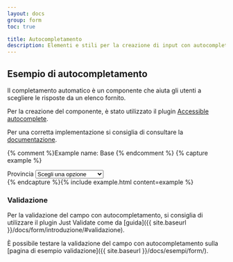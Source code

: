 ```yaml
---
layout: docs
group: form
toc: true

title: Autocompletamento
description: Elementi e stili per la creazione di input con autocompletamento.
---
```


## Esempio di autocompletamento

Il completamento automatico è un componente che aiuta gli utenti a scegliere le risposte da un elenco fornito.

Per la creazione del componente, è stato utilizzato il plugin [Accessible autocomplete](https://github.com/alphagov/accessible-autocomplete).

Per una corretta implementazione si consiglia di consultare la [documentazione](https://alphagov.github.io/accessible-autocomplete/).

{% comment %}Example name: Base {% endcomment %}
{% capture example %}
<div class="select-wrapper">
  <label for="accessibleAutocomplete">Provincia</label>
  <select class="form-control" id="accessibleAutocomplete" title="Scegli una provincia" required>
    <option selected value="">Scegli una opzione</option>
    <option value='AG'>Agrigento</option>
    <option value='AL'>Alessandria</option>
    <option value='AN'>Ancona</option>
    <option value='AO'>Aosta</option>
    <option value='AR'>Arezzo</option>
    <option value='AP'>Ascoli Piceno</option>
    <option value='AT'>Asti</option>
    <option value='AV'>Avellino</option>
    <option value='BA'>Bari</option>
    <option value='BT'>Barletta-Andria-Trani</option>
    <option value='BL'>Belluno</option>
    <option value='BN'>Benevento</option>
    <option value='BG'>Bergamo</option>
    <option value='BI'>Biella</option>
    <option value='BO'>Bologna</option>
    <option value='BZ'>Bolzano</option>
    <option value='BS'>Brescia</option>
    <option value='BR'>Brindisi</option>
    <option value='CA'>Cagliari</option>
    <option value='CL'>Caltanissetta</option>
    <option value='CB'>Campobasso</option>
    <option value='CI'>Carbonia-Iglesias</option>
    <option value='CE'>Caserta</option>
    <option value='CT'>Catania</option>
    <option value='CZ'>Catanzaro</option>
    <option value='CH'>Chieti</option>
    <option value='CO'>Como</option>
    <option value='CS'>Cosenza</option>
    <option value='CR'>Cremona</option>
    <option value='KR'>Crotone</option>
    <option value='CN'>Cuneo</option>
    <option value='EN'>Enna</option>
    <option value='FM'>Fermo</option>
    <option value='FE'>Ferrara</option>
    <option value='FI'>Firenze</option>
    <option value='FG'>Foggia</option>
    <option value='FC'>Forlì-Cesena</option>
    <option value='FR'>Frosinone</option>
    <option value='GE'>Genova</option>
    <option value='GO'>Gorizia</option>
    <option value='GR'>Grosseto</option>
    <option value='IM'>Imperia</option>
    <option value='IS'>Isernia</option>
    <option value='SP'>La Spezia</option>
    <option value='AQ'>L\'Aquila</option>
    <option value='LT'>Latina</option>
    <option value='LE'>Lecce</option>
    <option value='LC'>Lecco</option>
    <option value='LI'>Livorno</option>
    <option value='LO'>Lodi</option>
    <option value='LU'>Lucca</option>
    <option value='MC'>Macerata</option>
    <option value='MN'>Mantova</option>
    <option value='MS'>Massa-Carrara</option>
    <option value='MT'>Matera</option>
    <option value='ME'>Messina</option>
    <option value='MI'>Milano</option>
    <option value='MO'>Modena</option>
    <option value='MB'>Monza e della Brianza</option>
    <option value='NA'>Napoli</option>
    <option value='NO'>Novara</option>
    <option value='NU'>Nuoro</option>
    <option value='OT'>Olbia-Tempio</option>
    <option value='OR'>Oristano</option>
    <option value='PD'>Padova</option>
    <option value='PA'>Palermo</option>
    <option value='PR'>Parma</option>
    <option value='PV'>Pavia</option>
    <option value='PG'>Perugia</option>
    <option value='PU'>Pesaro e Urbino</option>
    <option value='PE'>Pescara</option>
    <option value='PC'>Piacenza</option>
    <option value='PI'>Pisa</option>
    <option value='PT'>Pistoia</option>
    <option value='PN'>Pordenone</option>
    <option value='PZ'>Potenza</option>
    <option value='PO'>Prato</option>
    <option value='RG'>Ragusa</option>
    <option value='RA'>Ravenna</option>
    <option value='RC'>Reggio Calabria</option>
    <option value='RE'>Reggio Emilia</option>
    <option value='RI'>Rieti</option>
    <option value='RN'>Rimini</option>
    <option value='RM'>Roma</option>
    <option value='RO'>Rovigo</option>
    <option value='SA'>Salerno</option>
    <option value='VS'>Medio Campidano</option>
    <option value='SS'>Sassari</option>
    <option value='SV'>Savona</option>
    <option value='SI'>Siena</option>
    <option value='SR'>Siracusa</option>
    <option value='SO'>Sondrio</option>
    <option value='TA'>Taranto</option>
    <option value='TE'>Teramo</option>
    <option value='TR'>Terni</option>
    <option value='TO'>Torino</option>
    <option value='OG'>Ogliastra</option>
    <option value='TP'>Trapani</option>
    <option value='TN'>Trento</option>
    <option value='TV'>Treviso</option>
    <option value='TS'>Trieste</option>
    <option value='UD'>Udine</option>
    <option value='VA'>Varese</option>
    <option value='VE'>Venezia</option>
    <option value='VB'>Verbano-Cusio-Ossola</option>
    <option value='VC'>Vercelli</option>
    <option value='VR'>Verona</option>
    <option value='VV'>Vibo Valentia</option>
    <option value='VI'>Vicenza</option>
    <option value='VT'>Viterbo</option>
  </select>
</div>
<script>
  document.addEventListener('DOMContentLoaded', function () {
    var selectElement = document.querySelector('#accessibleAutocomplete');
    var selectAutocomplete = new bootstrap.SelectAutocomplete(selectElement, {
      showAllValues: true,
      defaultValue: '',
      autoselect: false,
      showNoOptionsFound: false,
      dropdownArrow: () => '',
    });
  })
</script>
{% endcapture %}{% include example.html content=example %}

### Validazione

Per la validazione del campo con autocompletamento, si consiglia di utilizzare il plugin Just Validate come da [guida]({{ site.baseurl }}/docs/form/introduzione/#validazione).

È possibile testare la validazione del campo con autocompletamento sulla [pagina di esempio validazione]({{ site.baseurl }}/docs/esempi/form/).
